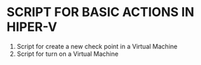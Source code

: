 # SCRIPT FOR BASIC ACTIONS IN HIPER-V

1. Script for create a new check point in a Virtual Machine
2. Script for turn on a Virtual Machine